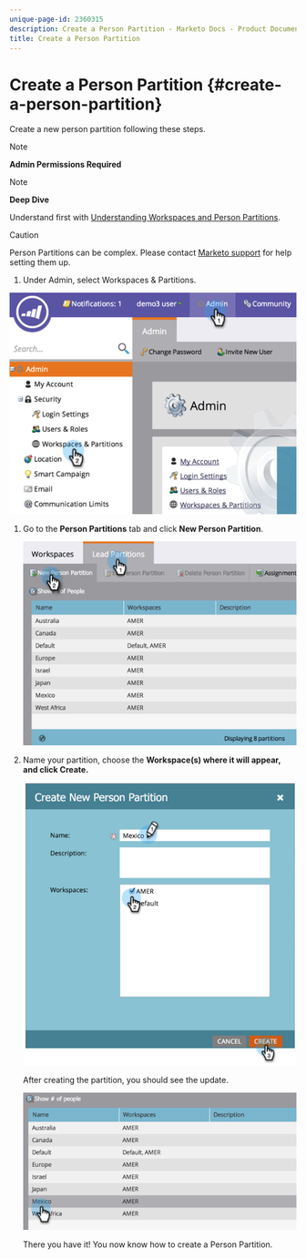 ```yaml
---
unique-page-id: 2360315
description: Create a Person Partition - Marketo Docs - Product Documentation
title: Create a Person Partition
---
```


# Create a Person Partition {#create-a-person-partition}

Create a new person partition following these steps.

>[!NOTE]
>
>**Admin Permissions Required**

>[!NOTE]
>
>**Deep Dive**
>
>Understand first with [Understanding Workspaces and Person Partitions](understanding-workspaces-and-person-partitions.md).

>[!CAUTION]
>
>Person Partitions can be complex. Please contact  [Marketo support](http://support.marketo.com/) for help setting them up. 

1. Under Admin, select Workspaces & Partitions.

![](assets/image2014-9-17-11-3a32-3a12.png)

1. Go to the **Person Partitions** tab and click **New Person Partition**.  

   ![](assets/two-2.png)

1. Name your partition, choose the **Workspace(s) **where it will appear, and click** Create.** 

   ![](assets/three-2.png)

   After creating the partition, you should see the update.

   ![](assets/four-2.png)

   There you have it! You now know how to create a Person Partition.

